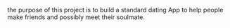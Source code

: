 the purpose of this project is to build a standard dating App to help people make friends and possibly meet their soulmate.
